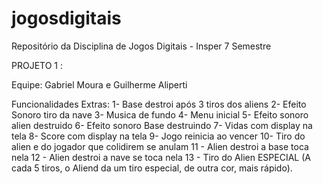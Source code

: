 # jogosdigitais
Repositório da Disciplina de Jogos Digitais - Insper 7 Semestre


PROJETO 1 :

Equipe: Gabriel Moura e Guilherme Aliperti

Funcionalidades Extras:
1- Base destroi após 3 tiros dos aliens
2- Efeito Sonoro tiro da nave
3- Musica de fundo
4- Menu inicial
5- Efeito sonoro alien destruido
6- Efeito sonoro Base destruindo
7- Vidas com display na tela
8- Score com display na tela
9- Jogo reinicia ao vencer
10- Tiro do alien e do jogador que colidirem se anulam
11 - Alien destroi a base toca nela
12 - Alien destroi a nave se toca nela
13 - Tiro do Alien ESPECIAL (A cada 5 tiros, o Aliend da um tiro especial, de outra cor, mais rápido).

